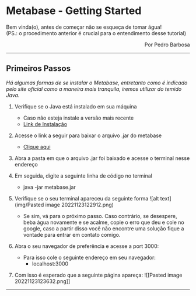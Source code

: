 # Metabase - Getting Started
Bem vinda(o), antes de começar não se esqueça de tomar água!<br>
(PS.: o procedimento anterior é crucial para o entendimento desse tutorial)
<div dir="rtl">Por Pedro Barbosa</div>

---

## Primeiros Passos

_Há algumas formas de se instalar o Metabase, entretanto como é indicado pelo site oficial como a maneira mais tranquila, iremos utilizar do temido Java._

1. Verifique se o Java está instalado em sua máquina
	- Caso não esteja instale a versão mais recente
	- [Link de Instalação](https://www.java.com/download/ie_manual.jsp)

2. Acesse o link a seguir para baixar o arquivo .jar do metabase
	- [Clique aqui](https://www.metabase.com/start/oss/jar)

3. Abra a pasta em que o arquivo .jar foi baixado e acesse o terminal nesse endereço

5. Em seguida, digite a seguinte linha de código no terminal
	- java -jar metabase.jar

6. Verifique se o seu terminal apareceu da seguinte forma
![alt text](img/Pasted image 20221123122912.png)
	- Se sim, vá para o próximo passo. Caso contrário, se desespere, beba água novamente e se acalme, copie o erro que deu e cole no google, caso a partir disso você não encontre uma solução fique a vontade para entrar em contato comigo.

6. Abra o seu navegador de preferência e acesse a port 3000:
	- Para isso cole o seguinte endereço em seu navegador:
		- localhost:3000

7. Com isso é esperado que a seguinte página apareça:
![[Pasted image 20221123123632.png]]
---
